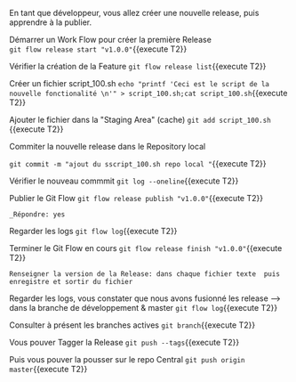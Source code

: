 En tant que développeur, vous allez créer une nouvelle release, puis apprendre à la publier. 

 Démarrer un Work Flow pour créer la première Release  
 `git flow release start "v1.0.0"`{{execute T2}}
 
 Vérifier la création de la Feature
 `git flow release list`{{execute T2}}

 Créer un fichier script_100.sh
 `echo "printf 'Ceci est le script de la nouvelle fonctionalité \n'" > script_100.sh;cat script_100.sh`{{execute T2}}
 
 Ajouter le fichier dans la "Staging Area" (cache)
 `git add script_100.sh `{{execute T2}}
 
 Commiter la nouvelle release dans le Repository local 
 
 `git commit -m "ajout du sscript_100.sh repo local "`{{execute T2}}
   
 Vérifier le nouveau commmit
 `git log --oneline`{{execute T2}}
 
 Publier le Git Flow 
 `git flow release publish "v1.0.0"`{{execute T2}}
 
 ```
 _Répondre: yes
  ```
 
 Regarder les logs 
 `git flow log`{{execute T2}}
 
 Terminer le Git Flow en cours 
 `git flow release finish "v1.0.0"`{{execute T2}}

 ```
Renseigner la version de la Release: dans chaque fichier texte  puis enregistre et sortir du fichier
 ``` 

 Regarder les logs, vous constater que nous avons fusionné les release -->  dans la branche de développement & master 
 `git flow log`{{execute T2}}


Consulter à présent les branches actives 
  `git branch`{{execute T2}}


Vous pouver Tagger la Release
 `git push --tags`{{execute T2}}

Puis vous pouver la pousser sur le repo Central
 `git push origin master`{{execute T2}}
